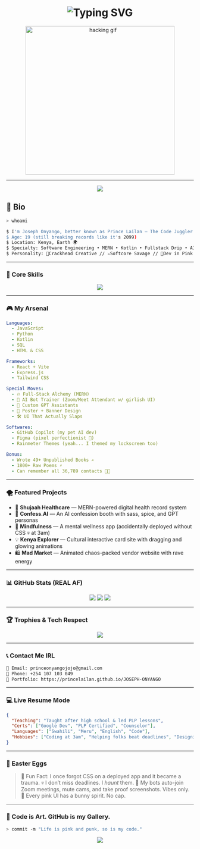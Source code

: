 <!-- CyberPunk Pink Glitched README by Prince Lailan -->

<h1 align="center">
  <img src="https://readme-typing-svg.demolab.com?font=Fira+Code&pause=1000&color=F72585&vCenter=true&width=435&lines=Hi%2C+I'm+Joseph+Onyango+aka+Prince+Lailan;Creative+Developer+%2F+Tech+Tactician;AI+Bot+Trainer+%7C+MERN+Mastermind;Unreal+ReadMe+Architect+%F0%9F%94%A5" alt="Typing SVG" />
</h1>

<p align="center">
  <img src="https://media.giphy.com/media/ZebTmyvw85gnm/giphy.gif" width="400px" alt="hacking gif">
</p>

---

<p align="center">
  <img src="https://capsule-render.vercel.app/api?type=waving&color=ff69b4&height=200&section=header&text=Welcome+to+My+World&fontSize=40&animation=twinkling"/>
</p>

## 👾 Bio

```bash
> whoami
```

```bash
$ I'm Joseph Onyango, better known as Prince Lailan – The Code Juggler 🪄
$ Age: 19 (still breaking records like it's 2099)
$ Location: Kenya, Earth 🌍
$ Specialty: Software Engineering • MERN • Kotlin • Fullstack Drip • AI + UI madness
$ Personality: 🌈Crackhead Creative // ⚔️Softcore Savage // 💅Dev in Pink Armor
```

---

### 🧠 Core Skills

<div align="center">
  <img src="https://skillicons.dev/icons?i=js,html,css,react,nodejs,mongodb,express,python,kotlin,tailwind,figma,git,github,vscode,postman" />
</div>

---

### 🎮 My Arsenal

```yaml
Languages:
  - JavaScript
  - Python
  - Kotlin
  - SQL
  - HTML & CSS

Frameworks:
  - React + Vite
  - Express.js
  - Tailwind CSS

Special Moves:
  - 🔥 Full-Stack Alchemy (MERN)
  - 🤖 AI Bot Trainer (Zoom/Meet Attendant w/ girlish UI)
  - 🧠 Custom GPT Assistants
  - 🎨 Poster + Banner Design
  - 🛠️ UI That Actually Slaps

Softwares:
  - GitHub Copilot (my pet AI dev)
  - Figma (pixel perfectionist 😤)
  - Rainmeter Themes (yeah... I themed my lockscreen too)

Bonus:
  - Wrote 49+ Unpublished Books ✍️
  - 1800+ Raw Poems ⚡
  - Can remember all 36,789 contacts 😮‍💨
```

---

### 🌪️ Featured Projects

* 🏥 **Shujaah Healthcare** — MERN-powered digital health record system
* 🧠 **Confess.AI** — An AI confession booth with sass, spice, and GPT personas
* 🧼 **Mindfulness** — A mental wellness app (accidentally deployed without CSS 💀 at 3am)
* 💡 **Kenya Explorer** — Cultural interactive card site with dragging and glowing animations
* 🛍️ **Mad Market** — Animated chaos-packed vendor website with rave energy

---

### 📊 GitHub Stats (REAL AF)

<p align="center">
  <img src="https://github-readme-streak-stats.herokuapp.com?user=princelailan&theme=radical&border_radius=10" />
  <img src="https://github-readme-stats.vercel.app/api?username=princelailan&show_icons=true&theme=tokyonight&hide_border=true" />
  <img src="https://github-readme-stats.vercel.app/api/top-langs/?username=princelailan&layout=compact&theme=tokyonight" />
</p>

---

### 🏆 Trophies & Tech Respect

<p align="center">
  <img src="https://github-profile-trophy.vercel.app/?username=princelailan&theme=dracula&row=2&column=3" />
</p>

---

### 📞 Contact Me IRL

```bash
📧 Email: princeonyangojojo@gmail.com
📱 Phone: +254 107 103 049
🔗 Portfolio: https://princelailan.github.io/JOSEPH-ONYANGO
```

---

### 💻 Live Resume Mode

```json
{
  "Teaching": "Taught after high school & led PLP lessons",
  "Certs": ["Google Dev", "PLP Certified", "Counselor"],
  "Languages": ["Swahili", "Meru", "English", "Code"],
  "Hobbies": ["Coding at 3am", "Helping folks beat deadlines", "Designing lock screens with bunnies"]
}
```

---

### 🧊 Easter Eggs

> 💬 Fun Fact: I once forgot CSS on a deployed app and it became a trauma.
> 💀 I don’t miss deadlines. I *haunt* them.
> 🦄 My bots auto-join Zoom meetings, mute cams, and take proof screenshots. Vibes only.
> 🐇 Every pink UI has a bunny spirit. No cap.

---

### 🖤 Code is Art. GitHub is my Gallery.

```bash
> commit -m "Life is pink and punk, so is my code."
```

<p align="center">
  <img src="https://capsule-render.vercel.app/api?type=waving&color=f72585&height=200&section=footer&text=Peace+Out+Dev+World&fontSize=30&animation=twinkling"/>
</p>

<!-- End of chaos. Or is it? -->
